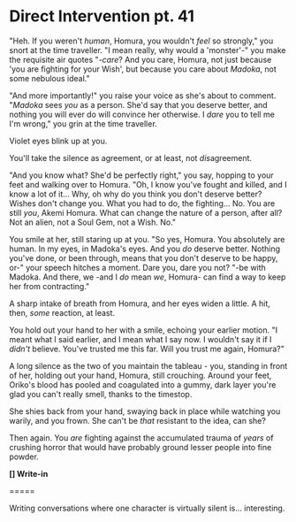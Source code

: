 # Direct Intervention pt. 41

"Heh. If you weren't *human*, Homura, you wouldn't *feel* so strongly," you snort at the time traveller. "I mean really, why would a 'monster'-" you make the requisite air quotes "-*care*? And you care, Homura, not just because 'you are fighting for your Wish', but because you care about *Madoka*, not some nebulous ideal."

"And more importantly!" you raise your voice as she's about to comment. "*Madoka* sees *you* as a person. She'd say that you deserve better, and nothing you will ever do will convince her otherwise. I *dare* you to tell me I'm wrong," you grin at the time traveller.

Violet eyes blink up at you.

You'll take the silence as agreement, or at least, not *dis*agreement.

"And you know what? She'd be perfectly right," you say, hopping to your feet and walking over to Homura. "Oh, I know you've fought and killed, and I know a lot of it... Why, oh why do you think you don't deserve better? Wishes don't change you. What you had to do, the fighting... No. You are still *you*, Akemi Homura. What can change the nature of a person, after all? Not an alien, not a Soul Gem, not a Wish. No."

You smile at her, still staring up at you. "So yes, Homura. You absolutely are human. In my eyes, in Madoka's eyes. And you *do* deserve better. Nothing you've done, or been through, means that you don't deserve to be happy, or-" your speech hitches a moment. Dare you, dare you not? "-be with Madoka. And there, we -and I *do* mean *we*, Homura- can find a way to keep her from contracting."

A sharp intake of breath from Homura, and her eyes widen a little. A hit, then, *some* reaction, at least.

You hold out your hand to her with a smile, echoing your earlier motion. "I meant what I said earlier, and I mean what I say now. I wouldn't say it if I *didn't* believe. You've trusted me this far. Will you trust me again, Homura?"

A long silence as the two of you maintain the tableau - you, standing in front of her, holding out your hand, Homura, still crouching. Around your feet, Oriko's blood has pooled and coagulated into a gummy, dark layer you're glad you can't really smell, thanks to the timestop.

She shies back from your hand, swaying back in place while watching you warily, and you frown. She can't be *that* resistant to the idea, can she?

Then again. You *are* fighting against the accumulated trauma of *years* of crushing horror that would have probably ground lesser people into fine powder.

**\[] Write-in**

\=====​

Writing conversations where one character is virtually silent is... interesting.
